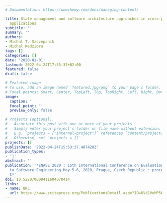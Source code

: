 ```yaml
---
# Documentation: https://wowchemy.com/docs/managing-content/

title: State management and software architecture approaches in cross-platform Flutter
  applications
subtitle: ''
summary: ''
authors:
- Michal T. Szczepanik
- Michal Kedziora
tags: []
categories: []
date: '2020-01-01'
lastmod: 2022-04-24T17:53:37+02:00
featured: false
draft: false

# Featured image
# To use, add an image named `featured.jpg/png` to your page's folder.
# Focal points: Smart, Center, TopLeft, Top, TopRight, Left, Right, BottomLeft, Bottom, BottomRight.
image:
  caption: ''
  focal_point: ''
  preview_only: false

# Projects (optional).
#   Associate this post with one or more of your projects.
#   Simply enter your project's folder or file name without extension.
#   E.g. `projects = ["internal-project"]` references `content/project/deep-learning/index.md`.
#   Otherwise, set `projects = []`.
projects: []
publishDate: '2022-04-24T15:53:37.487428Z'
publication_types:
- '1'
abstract: ''
publication: '*ENASE 2020 : 15th International Conference on Evaluation of Novel Approaches
  to Software Engineering May 5-6, 2020, Prague, Czech Republic : proceedings. Vol.
  1*'
doi: 10.5220/0009411604070414
links:
- name: URL
  url: https://www.scitepress.org/PublicationsDetail.aspx?ID=UVd1VoMP5Kg%3d&t=1
---
```

